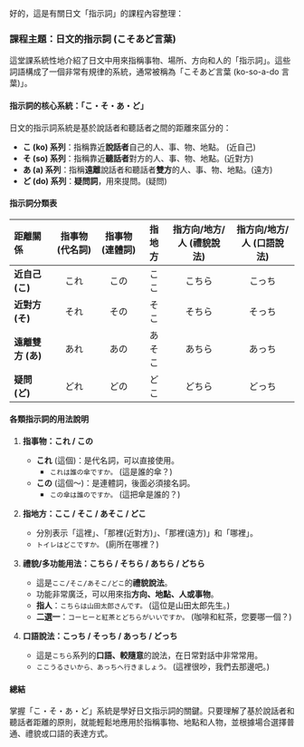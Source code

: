 好的，這是有關日文「指示詞」的課程內容整理：

### **課程主題：日文的指示詞 (こそあど言葉)**

這堂課系統性地介紹了日文中用來指稱事物、場所、方向和人的「指示詞」。這些詞語構成了一個非常有規律的系統，通常被稱為「こそあど言葉 (ko-so-a-do 言葉)」。

#### **指示詞的核心系統：「こ・そ・あ・ど」**

日文的指示詞系統是基於說話者和聽話者之間的距離來區分的：

*   **こ (ko) 系列**：指稱靠近**說話者**自己的人、事、物、地點。 (近自己)
*   **そ (so) 系列**：指稱靠近**聽話者**對方的人、事、物、地點。(近對方)
*   **あ (a) 系列**：指稱**遠離**說話者和聽話者**雙方**的人、事、物、地點。(遠方)
*   **ど (do) 系列**：**疑問詞**，用來提問。(疑問)

#### **指示詞分類表**

| 距離關係 | 指事物 (代名詞) | 指事物 (連體詞) | 指地方 | 指方向/地方/人 (禮貌說法) | 指方向/地方/人 (口語說法) |
| :--- | :---: | :---: | :---: | :---: | :---: |
| **近自己 (こ)** | これ | この | ここ | こちら | こっち |
| **近對方 (そ)** | それ | その | そこ | そちら | そっち |
| **遠離雙方 (あ)** | あれ | あの | あそこ | あちら | あっち |
| **疑問 (ど)** | どれ | どの | どこ | どちら | どっち |

#### **各類指示詞的用法說明**

1.  **指事物：これ / この**
    *   **これ** (這個)：是代名詞，可以直接使用。
        *   `これは誰の傘ですか。` (這是誰的傘？)
    *   **この** (這個～)：是連體詞，後面必須接名詞。
        *   `この傘は誰のですか。` (這把傘是誰的？)

2.  **指地方：ここ / そこ / あそこ / どこ**
    *   分別表示「這裡」、「那裡(近對方)」、「那裡(遠方)」和「哪裡」。
    *   `トイレはどこですか。` (廁所在哪裡？)

3.  **禮貌/多功能用法：こちら / そちら / あちら / どちら**
    *   這是`ここ/そこ/あそこ/どこ`的**禮貌說法**。
    *   功能非常廣泛，可以用來指**方向、地點、人或事物**。
    *   **指人**：`こちらは山田太郎さんです。` (這位是山田太郎先生。)
    *   **二選一**：`コーヒーと紅茶とどちらがいいですか。` (咖啡和紅茶，您要哪一個？)

4.  **口語說法：こっち / そっち / あっち / どっち**
    *   這是`こちら`系列的**口語、較隨意**的說法，在日常對話中非常常用。
    *   `ここうるさいから、あっちへ行きましょう。` (這裡很吵，我們去那邊吧。)

#### **總結**

掌握「こ・そ・あ・ど」系統是學好日文指示詞的關鍵。只要理解了基於說話者和聽話者距離的原則，就能輕鬆地應用於指稱事物、地點和人物，並根據場合選擇普通、禮貌或口語的表達方式。



